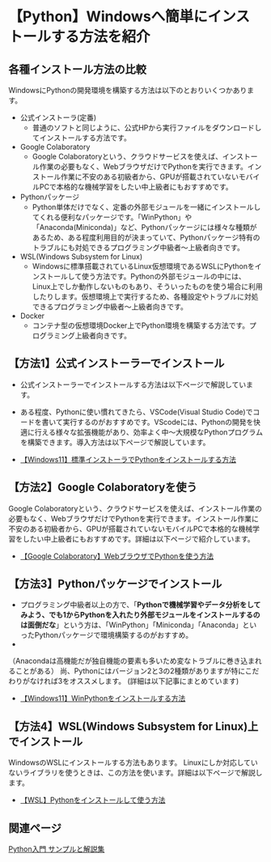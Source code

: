 # 【Python】Windowsへ簡単にインストールする方法を紹介

## 各種インストール方法の比較

WindowsにPythonの開発環境を構築する方法は以下のとおりいくつかあります。

- 公式インストーラ(定番)
    - 普通のソフトと同じように、公式HPから実行ファイルをダウンロードしてインストールする方法です。
- Google Colaboratory
    - Google Colaboratoryという、クラウドサービスを使えば、インストール作業の必要もなく、WebブラウザだけでPythonを実行できます。インストール作業に不安のある初級者から、GPUが搭載されていないモバイルPCで本格的な機械学習をしたい中上級者にもおすすめです。
- Pythonパッケージ
    - Python単体だけでなく、定番の外部モジュールを一緒にインストールしてくれる便利なパッケージです。「WinPython」や「Anaconda(Miniconda)」など、Pythonパッケージには様々な種類があるため、ある程度利用目的が決まっていて、Pythonパッケージ特有のトラブルにも対処できるプログラミング中級者〜上級者向きです。
- WSL(Windows Subsystem for Linux)
    - Windowsに標準搭載されているLinux仮想環境であるWSLにPythonをインストールして使う方法です。Pythonの外部モジュールの中には、Linux上でしか動作しないものもあり、そういったものを使う場合に利用したりします。仮想環境上で実行するため、各種設定やトラブルに対処できるプログラミング中級者〜上級者向きです。
- Docker
    - コンテナ型の仮想環境Docker上でPython環境を構築する方法です。プログラミング上級者向きです。

## 【方法1】公式インストーラーでインストール

- 公式インストーラーでインストールする方法は以下ページで解説しています。

- ある程度、Pythonに使い慣れてきたら、VSCode(Visual Studio Code)でコードを書いて実行するのがおすすめです。VScodeには、Pythonの開発を快適に行える様々な拡張機能があり、効率よく中～大規模なPythonプログラムを構築できます。導入方法は以下ページで解説しています。

- [【Windows11】標準インストーラでPythonをインストールする方法](./python-standard-install-windows.md)

## 【方法2】Google Colaboratoryを使う

Google Colaboratoryという、クラウドサービスを使えば、インストール作業の必要もなく、WebブラウザだけでPythonを実行できます。インストール作業に不安のある初級者から、GPUが搭載されていないモバイルPCで本格的な機械学習をしたい中上級者にもおすすめです。詳細は以下ページで紹介しています。

- [【Google Colaboratory】WebブラウザでPythonを使う方法](./colaboratory.md)

## 【方法3】Pythonパッケージでインストール

- プログラミング中級者以上の方で、「**Pythonで機械学習やデータ分析をしてみよう、でも1からPythonを入れたり外部モジュールをインストールするのは面倒だな**」という方は、「WinPython」「Miniconda」「Anaconda」といったPythonパッケージで環境構築するのがおすすめ。
- 
（Anacondaは高機能だが独自機能の要素も多いため変なトラブルに巻き込まれることがある）
尚、Pythonにはバージョン2と3の2種類がありますが特にこだわりがなければ3をオススメします。
(詳細は以下記事にまとめています)

- [【Windows11】WinPythonをインストールする方法](./winpython-install-windows.md)

## 【方法4】WSL(Windows Subsystem for Linux)上でインストール

WindowsのWSLにインストールする方法もあります。
Linuxにしか対応していないライブラリを使うときは、この方法を使います。詳細は以下ページで解説します。

- [【WSL】Pythonをインストールして使う方法](./python-install-wsl.md)


## 関連ページ

[Python入門 サンプルと解説集](../index.md)


